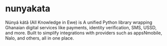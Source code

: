 # nunyakata
Núnyá kátã (All Knowledge in Ewe) is A unified Python library wrapping Ghanaian digital services like payments, identity verification, SMS, USSD, and more. Built to simplify integrations with providers such as appsNmobile, Nalo, and others, all in one place.
